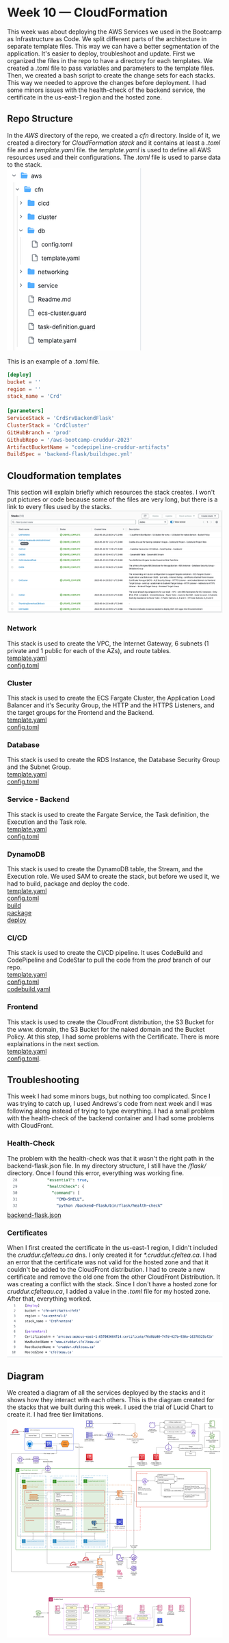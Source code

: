 # Week 10 — CloudFormation
This week was about deploying the AWS Services we used in the Bootcamp as Infrastructure as Code. We split different parts of the architecture in separate template files. This way we can have a better segmentation of the application. It's easier to deploy, troubleshoot and update. First we organized the files in the repo to have a directory for each templates. We created a .toml file to pass variables and parameters to the template files. Then, we created a bash script to create the change sets for each stacks. This way we needed to approve the changes before deployment. I had some minors issues with the health-check of the backend service, the certificate in the us-east-1 region and the hosted zone.

## Repo Structure
In the *AWS* directory of the repo, we created a *cfn* directory. Inside of it, we created a directory for *CloudFormation stack* and it contains at least a *.toml* file and a *template.yaml* file. the *template.yaml* is used to define all AWS resources used and their configurations. The *.toml* file is used to parse data to the stack.  
![Structure](/journal/assets/structure1_w10.png "Structure")

This is an example of a *.toml* file.
``` toml
[deploy]
bucket = ''
region = ''
stack_name = 'Crd'

[parameters]
ServiceStack = 'CrdSrvBackendFlask'
ClusterStack = 'CrdCluster'
GitHubBranch = 'prod'
GithubRepo = '/aws-bootcamp-cruddur-2023'
ArtifactBucketName = "codepipeline-cruddur-artifacts"
BuildSpec = 'backend-flask/buildspec.yml'
```

## Cloudformation templates
This section will explain briefly which resources the stack creates. I won't put pictures or code because some of the files are very long, but there is a link to every files used by the stacks.  
![Stacks](/journal/assets/stacks1_w10.png "Stacks")

### Network
This stack is used to create the VPC, the Internet Gateway, 6 subnets (1 private and 1 public for each of the AZs), and route tables.  
[template.yaml](https://github.com/CFelt22/aws-bootcamp-cruddur-2023/blob/main/aws/cfn/networking/template.yaml)  
[config.toml](https://github.com/CFelt22/aws-bootcamp-cruddur-2023/blob/main/aws/cfn/networking/config.toml)

### Cluster
This stack is used to create the ECS Fargate Cluster, the Application Load Balancer and it's Security Group, the HTTP and the HTTPS Listeners, and the target groups for the Frontend and the Backend.   
[template.yaml](https://github.com/CFelt22/aws-bootcamp-cruddur-2023/blob/main/aws/cfn/cluster/template.yaml)    
[config.toml](https://github.com/CFelt22/aws-bootcamp-cruddur-2023/blob/main/aws/cfn/cluster/config.toml)

### Database
This stack is used to create the RDS Instance, the Database Security Group and the Subnet Group.   
[template.yaml](https://github.com/CFelt22/aws-bootcamp-cruddur-2023/blob/main/aws/cfn/db/template.yaml)    
[config.toml](https://github.com/CFelt22/aws-bootcamp-cruddur-2023/blob/main/aws/cfn/db/config.toml)

### Service - Backend
This stack is used to create the Fargate Service, the Task definition, the Execution and the Task role.  
[template.yaml](https://github.com/CFelt22/aws-bootcamp-cruddur-2023/blob/main/aws/cfn/template.yaml)    
[config.toml](https://github.com/CFelt22/aws-bootcamp-cruddur-2023/blob/main/aws/cfn/service/config.toml)

### DynamoDB
This stack is used to create the DynamoDB table, the Stream, and the Execution role. We used SAM to create the stack, but before we used it, we had to build, package and deploy the code.   
[template.yaml](https://github.com/CFelt22/aws-bootcamp-cruddur-2023/blob/main/ddb/template.yaml)    
[config.toml](https://github.com/CFelt22/aws-bootcamp-cruddur-2023/blob/main/ddb/config.toml)    
[build](https://github.com/CFelt22/aws-bootcamp-cruddur-2023/blob/main/ddb/build-1)    
[package](https://github.com/CFelt22/aws-bootcamp-cruddur-2023/blob/main/ddb/package-2)    
[deploy](https://github.com/CFelt22/aws-bootcamp-cruddur-2023/blob/main/ddb/deploy-3)  

### CI/CD
This stack is used to create the CI/CD pipeline. It uses CodeBuild and CodePipeline and CodeStar to pull the code from the *prod* branch of our repo.  
[template.yaml](https://github.com/CFelt22/aws-bootcamp-cruddur-2023/blob/main/aws/cfn/cicd/template.yaml)  
[config.toml](https://github.com/CFelt22/aws-bootcamp-cruddur-2023/blob/main/aws/cfn/cicd/config.toml)  
[codebuild.yaml](https://github.com/CFelt22/aws-bootcamp-cruddur-2023/blob/main/aws/cfn/cicd/nested/codebuild.yaml)  

### Frontend
This stack is used to create the CloudFront distribution, the S3 Bucket for the *www.* domain, the S3 Bucket for the naked domain and the Bucket Policy. At this step, I had some problems with the Certificate. There is more explainations in the next section.  
[template.yaml](https://github.com/CFelt22/aws-bootcamp-cruddur-2023/blob/main/aws/cfn/frontend/template.yaml)    
[config.toml](https://github.com/CFelt22/aws-bootcamp-cruddur-2023/blob/main/aws/cfn/frontend/config.toml). 

## Troubleshooting
This week I had some minors bugs, but nothing too complicated. Since I was trying to catch up, I used Andrews's code from next week and I was following along instead of trying to type everything. I had a small problem with the health-check of the backend container and I had some problems with CloudFront. 

### Health-Check
The problem with the health-check was that it wasn't the right path in the backend-flask.json file. In my directory structure, I still have the */flask/* directory. Once I found this error, everything was working fine.
![backend-flask.json](/journal/assets/backendflask1_w10.png "backend-flask.json")  
[backend-flask.json](https://github.com/CFelt22/aws-bootcamp-cruddur-2023/blob/main/aws/task-definitions/backend-flask.json)

### Certificates
When I first created the certificate in the us-east-1 region, I didn't included the *cruddur.cfelteau.ca* dns. I only created it for *\*.cruddur.cfeltea.ca*. I had an error that the certificate was not valid for the hosted zone and that it couldn't be added to the CloudFront distribution. I had to create a new certificate and remove the old one from the other CloudFront Distribution. It was creating a conflict with the stack. Since I don't have a hosted zone for *cruddur.cfelteau.ca*, I added a value in the *.toml* file for my hosted zone. After that, everything worked.  
![toml](/journal/assets/tomlhosted1_w10.png "toml")

## Diagram
We created a diagram of all the services deployed by the stacks and it shows how they interact with each others. This is the diagram created for the stacks that we built during this week. I used the trial of Lucid Chart to create it. I had free tier limitations.
![Diagram](/journal/assets/cfn1_w10.png "Diagram")
